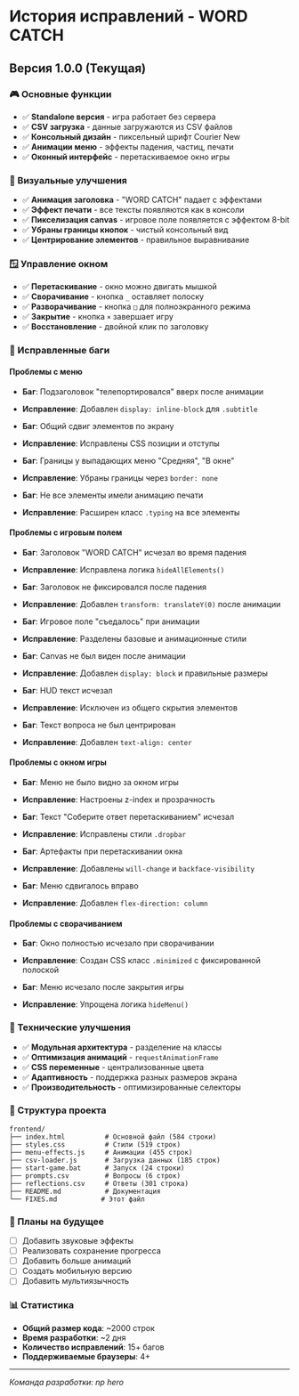 # История исправлений - WORD CATCH

## Версия 1.0.0 (Текущая)

### 🎮 Основные функции
- ✅ **Standalone версия** - игра работает без сервера
- ✅ **CSV загрузка** - данные загружаются из CSV файлов
- ✅ **Консольный дизайн** - пиксельный шрифт Courier New
- ✅ **Анимации меню** - эффекты падения, частиц, печати
- ✅ **Оконный интерфейс** - перетаскиваемое окно игры

### 🎨 Визуальные улучшения
- ✅ **Анимация заголовка** - "WORD CATCH" падает с эффектами
- ✅ **Эффект печати** - все тексты появляются как в консоли
- ✅ **Пикселизация canvas** - игровое поле появляется с эффектом 8-bit
- ✅ **Убраны границы кнопок** - чистый консольный вид
- ✅ **Центрирование элементов** - правильное выравнивание

### 🪟 Управление окном
- ✅ **Перетаскивание** - окно можно двигать мышкой
- ✅ **Сворачивание** - кнопка `_` оставляет полоску
- ✅ **Разворачивание** - кнопка `□` для полноэкранного режима
- ✅ **Закрытие** - кнопка `×` завершает игру
- ✅ **Восстановление** - двойной клик по заголовку

### 🐛 Исправленные баги

#### Проблемы с меню
- **Баг**: Подзаголовок "телепортировался" вверх после анимации
- **Исправление**: Добавлен `display: inline-block` для `.subtitle`

- **Баг**: Общий сдвиг элементов по экрану
- **Исправление**: Исправлены CSS позиции и отступы

- **Баг**: Границы у выпадающих меню "Средняя", "В окне"
- **Исправление**: Убраны границы через `border: none`

- **Баг**: Не все элементы имели анимацию печати
- **Исправление**: Расширен класс `.typing` на все элементы

#### Проблемы с игровым полем
- **Баг**: Заголовок "WORD CATCH" исчезал во время падения
- **Исправление**: Исправлена логика `hideAllElements()`

- **Баг**: Заголовок не фиксировался после падения
- **Исправление**: Добавлен `transform: translateY(0)` после анимации

- **Баг**: Игровое поле "съедалось" при анимации
- **Исправление**: Разделены базовые и анимационные стили

- **Баг**: Canvas не был виден после анимации
- **Исправление**: Добавлен `display: block` и правильные размеры

- **Баг**: HUD текст исчезал
- **Исправление**: Исключен из общего скрытия элементов

- **Баг**: Текст вопроса не был центрирован
- **Исправление**: Добавлен `text-align: center`

#### Проблемы с окном игры
- **Баг**: Меню не было видно за окном игры
- **Исправление**: Настроены z-index и прозрачность

- **Баг**: Текст "Соберите ответ перетаскиванием" исчезал
- **Исправление**: Исправлены стили `.dropbar`

- **Баг**: Артефакты при перетаскивании окна
- **Исправление**: Добавлены `will-change` и `backface-visibility`

- **Баг**: Меню сдвигалось вправо
- **Исправление**: Добавлен `flex-direction: column`

#### Проблемы с сворачиванием
- **Баг**: Окно полностью исчезало при сворачивании
- **Исправление**: Создан CSS класс `.minimized` с фиксированной полоской

- **Баг**: Меню исчезало после закрытия игры
- **Исправление**: Упрощена логика `hideMenu()`

### 🔧 Технические улучшения
- ✅ **Модульная архитектура** - разделение на классы
- ✅ **Оптимизация анимаций** - `requestAnimationFrame`
- ✅ **CSS переменные** - централизованные цвета
- ✅ **Адаптивность** - поддержка разных размеров экрана
- ✅ **Производительность** - оптимизированные селекторы

### 📁 Структура проекта
```
frontend/
├── index.html          # Основной файл (584 строки)
├── styles.css          # Стили (519 строк)
├── menu-effects.js     # Анимации (455 строк)
├── csv-loader.js       # Загрузка данных (185 строк)
├── start-game.bat      # Запуск (24 строки)
├── prompts.csv         # Вопросы (6 строк)
├── reflections.csv     # Ответы (301 строка)
├── README.md           # Документация
└── FIXES.md           # Этот файл
```

### 🎯 Планы на будущее
- [ ] Добавить звуковые эффекты
- [ ] Реализовать сохранение прогресса
- [ ] Добавить больше анимаций
- [ ] Создать мобильную версию
- [ ] Добавить мультиязычность

### 📊 Статистика
- **Общий размер кода**: ~2000 строк
- **Время разработки**: ~2 дня
- **Количество исправлений**: 15+ багов
- **Поддерживаемые браузеры**: 4+

---

*Команда разработки: np hero*

